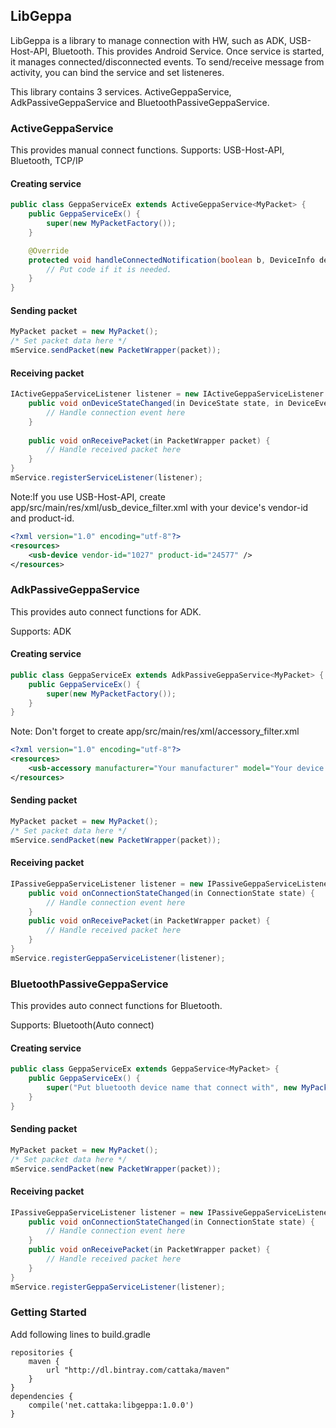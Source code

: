 ## LibGeppa
LibGeppa is a library to manage connection with HW, such as ADK, USB-Host-API, Bluetooth.
This provides Android Service.
Once service is started, it manages connected/disconnected events.
To send/receive message from activity, you can bind the service and set listeneres.

This library contains 3 services. ActiveGeppaService, AdkPassiveGeppaService and BluetoothPassiveGeppaService.

### ActiveGeppaService
This provides manual connect functions.
Supports: USB-Host-API, Bluetooth, TCP/IP

#### Creating service
```java
public class GeppaServiceEx extends ActiveGeppaService<MyPacket> {
    public GeppaServiceEx() {
        super(new MyPacketFactory());
    }

    @Override
    protected void handleConnectedNotification(boolean b, DeviceInfo deviceInfo) {
        // Put code if it is needed.
    }
}
```
#### Sending packet
```java
MyPacket packet = new MyPacket();
/* Set packet data here */
mService.sendPacket(new PacketWrapper(packet));
```

#### Receiving packet
```java
IActiveGeppaServiceListener listener = new IActiveGeppaServiceListener.Stub() {
    public void onDeviceStateChanged(in DeviceState state, in DeviceEventCode code, in DeviceInfo deviceInfo) {
        // Handle connection event here
    }
    
    public void onReceivePacket(in PacketWrapper packet) {
        // Handle received packet here
    }
}
mService.registerServiceListener(listener);
```
Note:If you use USB-Host-API, create app/src/main/res/xml/usb_device_filter.xml with your device's vendor-id and product-id.
```xml
<?xml version="1.0" encoding="utf-8"?>
<resources>
    <usb-device vendor-id="1027" product-id="24577" />
</resources>
```


### AdkPassiveGeppaService
This provides auto connect functions for ADK.

Supports: ADK

#### Creating service
```java
public class GeppaServiceEx extends AdkPassiveGeppaService<MyPacket> {
    public GeppaServiceEx() {
        super(new MyPacketFactory());
    }
}
```
Note: Don't forget to create app/src/main/res/xml/accessory_filter.xml
```xml
<?xml version="1.0" encoding="utf-8"?>
<resources>
    <usb-accessory manufacturer="Your manufacturer" model="Your device model" version="1.0" />
</resources>
```

#### Sending packet
```java
MyPacket packet = new MyPacket();
/* Set packet data here */
mService.sendPacket(new PacketWrapper(packet));
```
#### Receiving packet
```java
IPassiveGeppaServiceListener listener = new IPassiveGeppaServiceListener.Stub() {
    public void onConnectionStateChanged(in ConnectionState state) {
        // Handle connection event here
    }
    public void onReceivePacket(in PacketWrapper packet) {
        // Handle received packet here
    }
}
mService.registerGeppaServiceListener(listener);
```

### BluetoothPassiveGeppaService
This provides auto connect functions for Bluetooth.

Supports: Bluetooth(Auto connect)

#### Creating service
```java
public class GeppaServiceEx extends GeppaService<MyPacket> {
    public GeppaServiceEx() {
        super("Put bluetooth device name that connect with", new MyPacketFactory());
    }
}
```

#### Sending packet
```java
MyPacket packet = new MyPacket();
/* Set packet data here */
mService.sendPacket(new PacketWrapper(packet));
```
#### Receiving packet
```java
IPassiveGeppaServiceListener listener = new IPassiveGeppaServiceListener.Stub() {
    public void onConnectionStateChanged(in ConnectionState state) {
        // Handle connection event here
    }
    public void onReceivePacket(in PacketWrapper packet) {
        // Handle received packet here
    }
}
mService.registerGeppaServiceListener(listener);
```


### Getting Started
Add following lines to build.gradle
```grooby
repositories {
    maven {
        url "http://dl.bintray.com/cattaka/maven"
    }
}
dependencies {
    compile('net.cattaka:libgeppa:1.0.0')
}
```
